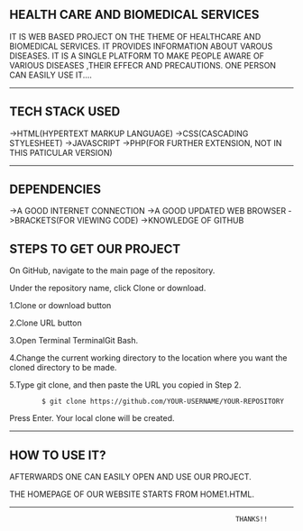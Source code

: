 HEALTH CARE AND BIOMEDICAL SERVICES
------------------------------------

IT IS WEB BASED PROJECT ON THE THEME OF HEALTHCARE AND BIOMEDICAL SERVICES.
IT PROVIDES INFORMATION ABOUT VAROUS DISEASES.
IT IS A SINGLE PLATFORM TO MAKE PEOPLE AWARE OF VARIOUS DISEASES ,THEIR EFFECR AND PRECAUTIONS.
ONE PERSON CAN EASILY USE IT....

------------------------------------------------------
 
 TECH STACK USED
 --------------
 ->HTML(HYPERTEXT MARKUP LANGUAGE)
 ->CSS(CASCADING STYLESHEET)
 ->JAVASCRIPT
 ->PHP(FOR FURTHER EXTENSION, NOT IN THIS PATICULAR VERSION)
 
 --------------------------------------------------------

DEPENDENCIES
---------------

->A GOOD INTERNET CONNECTION
->A GOOD UPDATED WEB BROWSER
->BRACKETS(FOR VIEWING CODE)
->KNOWLEDGE OF GITHUB
 
STEPS TO GET OUR PROJECT
-------------------------


 On GitHub, navigate to the main page of the repository.


 Under the repository name, click Clone or download.
 
  1.Clone or download button

  2.Clone URL button
  
  3.Open Terminal TerminalGit Bash.

  4.Change the current working directory to the location where you want the cloned directory to be made.

  5.Type git clone, and then paste the URL you copied in Step 2.

            $ git clone https://github.com/YOUR-USERNAME/YOUR-REPOSITORY

  Press Enter. Your local clone will be created.

----------------------------------------------------------

HOW TO USE IT?
---------------
AFTERWARDS ONE CAN EASILY OPEN AND USE OUR PROJECT.

THE HOMEPAGE OF OUR WEBSITE STARTS FROM HOME1.HTML.

------------------------------------------------------------
                                                            THANKS!!
